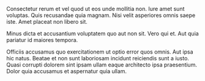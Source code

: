 Consectetur rerum et vel quod ut eos unde mollitia non. Iure amet sunt voluptas. Quis recusandae quia magnam. Nisi velit asperiores omnis saepe iste. Amet placeat non libero sit.
 Minus dicta et accusantium voluptatem quo aut non sit. Vero qui et. Aut quia pariatur id maiores tempora.
 Officiis accusamus quo exercitationem ut optio error quos omnis. Aut ipsa hic natus. Beatae et non sunt laboriosam incidunt reiciendis sunt a iusto. Quasi corrupti dolorem sint ipsam ullam eaque architecto ipsa praesentium. Dolor quia accusamus et aspernatur quia ullam.